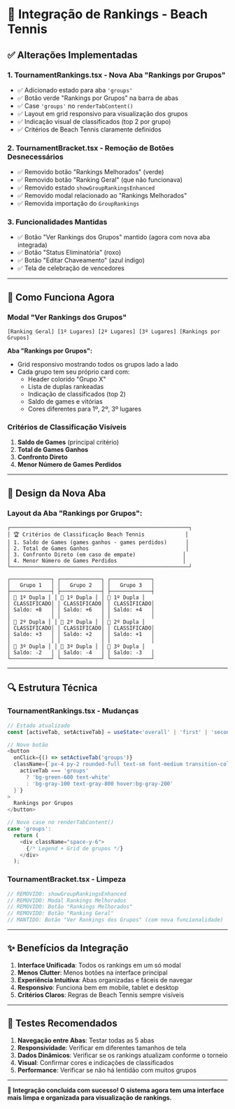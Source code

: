# 🎾 Integração de Rankings - Beach Tennis

## ✅ Alterações Implementadas

### 1. **TournamentRankings.tsx - Nova Aba "Rankings por Grupos"**
- ✅ Adicionado estado para aba `'groups'`
- ✅ Botão verde "Rankings por Grupos" na barra de abas
- ✅ Case `'groups'` no `renderTabContent()`
- ✅ Layout em grid responsivo para visualização dos grupos
- ✅ Indicação visual de classificados (top 2 por grupo)
- ✅ Critérios de Beach Tennis claramente definidos

### 2. **TournamentBracket.tsx - Remoção de Botões Desnecessários**
- ✅ Removido botão "Rankings Melhorados" (verde)
- ✅ Removido botão "Ranking Geral" (que não funcionava)
- ✅ Removido estado `showGroupRankingsEnhanced`
- ✅ Removido modal relacionado ao "Rankings Melhorados"
- ✅ Removida importação do `GroupRankings`

### 3. **Funcionalidades Mantidas**
- ✅ Botão "Ver Rankings dos Grupos" mantido (agora com nova aba integrada)
- ✅ Botão "Status Eliminatória" (roxo)
- ✅ Botão "Editar Chaveamento" (azul índigo)
- ✅ Tela de celebração de vencedores

---

## 🎯 Como Funciona Agora

### **Modal "Ver Rankings dos Grupos"**
```
[Ranking Geral] [1º Lugares] [2º Lugares] [3º Lugares] [Rankings por Grupos]
```

**Aba "Rankings por Grupos":**
- Grid responsivo mostrando todos os grupos lado a lado
- Cada grupo tem seu próprio card com:
  - Header colorido "Grupo X"
  - Lista de duplas rankeadas
  - Indicação de classificados (top 2)
  - Saldo de games e vitórias
  - Cores diferentes para 1º, 2º, 3º lugares

### **Critérios de Classificação Visíveis**
1. **Saldo de Games** (principal critério)
2. **Total de Games Ganhos**
3. **Confronto Direto**
4. **Menor Número de Games Perdidos**

---

## 🎨 Design da Nova Aba

### **Layout da Aba "Rankings por Grupos":**
```
┌─────────────────────────────────────────────────────────┐
│ 🏆 Critérios de Classificação Beach Tennis             │
│ 1. Saldo de Games (games ganhos - games perdidos)      │
│ 2. Total de Games Ganhos                               │
│ 3. Confronto Direto (em caso de empate)               │
│ 4. Menor Número de Games Perdidos                     │
└─────────────────────────────────────────────────────────┘

┌─────────────┐ ┌─────────────┐ ┌─────────────┐
│   Grupo 1   │ │   Grupo 2   │ │   Grupo 3   │
├─────────────┤ ├─────────────┤ ├─────────────┤
│ 🥇 1º Dupla │ │ 🥇 1º Dupla │ │ 🥇 1º Dupla │
│ CLASSIFICADO│ │ CLASSIFICADO│ │ CLASSIFICADO│
│ Saldo: +8   │ │ Saldo: +6   │ │ Saldo: +4   │
│             │ │             │ │             │
│ 🥈 2º Dupla │ │ 🥈 2º Dupla │ │ 🥈 2º Dupla │
│ CLASSIFICADO│ │ CLASSIFICADO│ │ CLASSIFICADO│
│ Saldo: +3   │ │ Saldo: +2   │ │ Saldo: +1   │
│             │ │             │ │             │
│ 🥉 3º Dupla │ │ 🥉 3º Dupla │ │ 🥉 3º Dupla │
│ Saldo: -2   │ │ Saldo: -4   │ │ Saldo: -3   │
└─────────────┘ └─────────────┘ └─────────────┘
```

---

## 🔍 Estrutura Técnica

### **TournamentRankings.tsx - Mudanças**
```typescript
// Estado atualizado
const [activeTab, setActiveTab] = useState<'overall' | 'first' | 'second' | 'third' | 'groups'>('overall');

// Novo botão
<button
  onClick={() => setActiveTab('groups')}
  className={`px-4 py-2 rounded-full text-sm font-medium transition-colors ${
    activeTab === 'groups' 
      ? 'bg-green-600 text-white' 
      : 'bg-gray-100 text-gray-800 hover:bg-gray-200'
  }`}
>
  Rankings por Grupos
</button>

// Novo case no renderTabContent()
case 'groups':
  return (
    <div className="space-y-6">
      {/* Legend + Grid de grupos */}
    </div>
  );
```

### **TournamentBracket.tsx - Limpeza**
```typescript
// REMOVIDO: showGroupRankingsEnhanced
// REMOVIDO: Modal Rankings Melhorados
// REMOVIDO: Botão "Rankings Melhorados"
// REMOVIDO: Botão "Ranking Geral"
// MANTIDO: Botão "Ver Rankings dos Grupos" (com nova funcionalidade)
```

---

## ✨ Benefícios da Integração

1. **Interface Unificada**: Todos os rankings em um só modal
2. **Menos Clutter**: Menos botões na interface principal
3. **Experiência Intuitiva**: Abas organizadas e fáceis de navegar
4. **Responsivo**: Funciona bem em mobile, tablet e desktop
5. **Critérios Claros**: Regras de Beach Tennis sempre visíveis

---

## 🧪 Testes Recomendados

1. **Navegação entre Abas**: Testar todas as 5 abas
2. **Responsividade**: Verificar em diferentes tamanhos de tela
3. **Dados Dinâmicos**: Verificar se os rankings atualizam conforme o torneio
4. **Visual**: Confirmar cores e indicações de classificados
5. **Performance**: Verificar se não há lentidão com muitos grupos

---

**🎉 Integração concluída com sucesso! O sistema agora tem uma interface mais limpa e organizada para visualização de rankings.**
